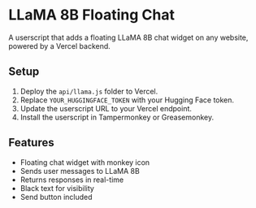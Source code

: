 # LLaMA 8B Floating Chat

A userscript that adds a floating LLaMA 8B chat widget on any website, powered by a Vercel backend.

## Setup

1. Deploy the `api/llama.js` folder to Vercel.
2. Replace `YOUR_HUGGINGFACE_TOKEN` with your Hugging Face token.
3. Update the userscript URL to your Vercel endpoint.
4. Install the userscript in Tampermonkey or Greasemonkey.

## Features

- Floating chat widget with monkey icon
- Sends user messages to LLaMA 8B
- Returns responses in real-time
- Black text for visibility
- Send button included
